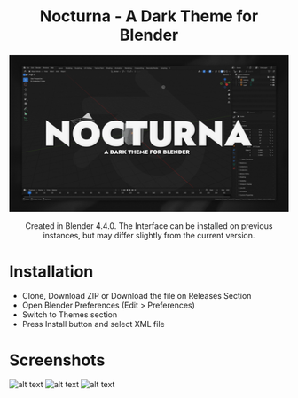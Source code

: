 <div align="center">

  # Nocturna - A Dark Theme for Blender

![alt text](https://github.com/AlejandroSqr/Nocturna/blob/main/assets/Nocturna.png "NocturnaPreview")


Created in Blender 4.4.0. The Interface can be installed on previous instances, but may differ slightly from the current version.

<div align="left">

# Installation
-  Clone, Download ZIP or Download the file on Releases Section 
-  Open Blender Preferences (Edit > Preferences)
-  Switch to Themes section
-  Press Install button and select XML file

# Screenshots

![alt text](https://github.com/AlejandroSqr/Nocturna-Theme/blob/main/assets/LayoutTN.png "LayoutTN")
![alt text](https://github.com/AlejandroSqr/Nocturna-Theme/blob/main/assets/ModelingTN.png "ModelingTN")
![alt text](https://github.com/AlejandroSqr/Nocturna-Theme/blob/main/assets/UVEditTN.png "UVEditTN.png")
